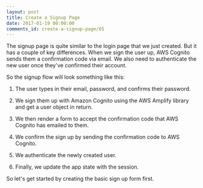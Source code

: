 ```yaml
---
layout: post
title: Create a Signup Page
date: 2017-01-19 00:00:00
comments_id: create-a-signup-page/65
---
```


The signup page is quite similar to the login page that we just created. But it has a couple of key differences. When we sign the user up, AWS Cognito sends them a confirmation code via email. We also need to authenticate the new user once they've confirmed their account.

So the signup flow will look something like this:

1. The user types in their email, password, and confirms their password.

2. We sign them up with Amazon Cognito using the AWS Amplify library and get a user object in return.

3. We then render a form to accept the confirmation code that AWS Cognito has emailed to them.

4. We confirm the sign up by sending the confirmation code to AWS Cognito.

5. We authenticate the newly created user.

6. Finally, we update the app state with the session.

So let's get started by creating the basic sign up form first.
